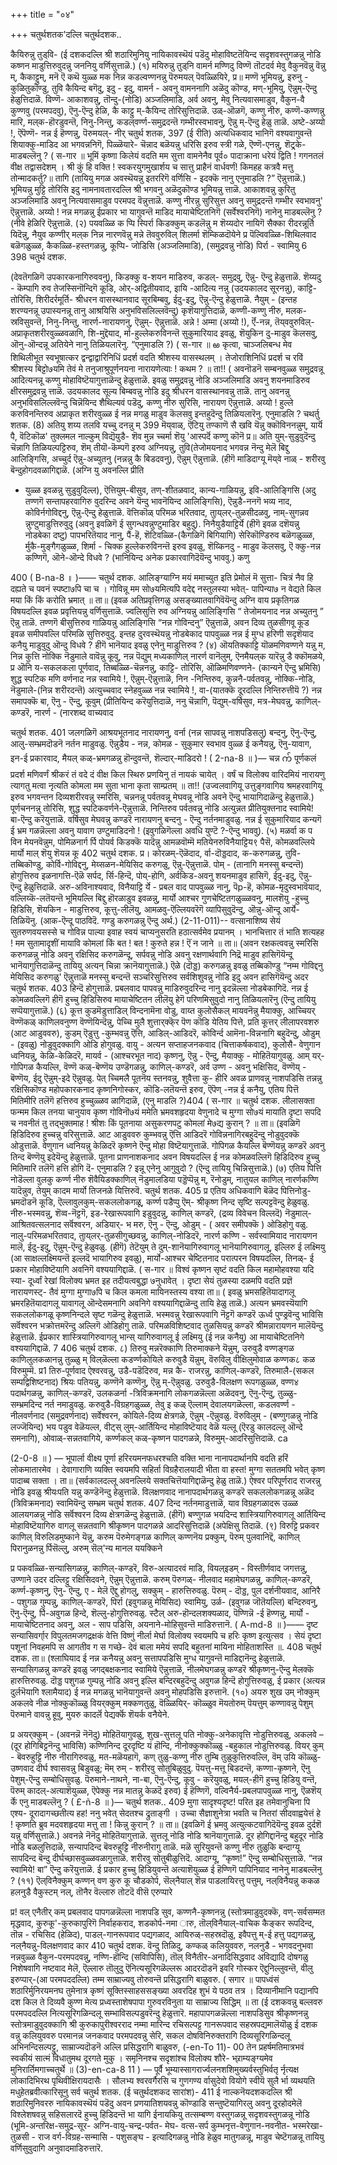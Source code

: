 +++
title = "०४"

+++
चतुर्थशतक'दल्लि चतुर्थदशक.. 

कैयिरुन्नु तुड्‌वि- 
(ई दशकदल्लि श्री शठारिमुनियु नायिकावस्थॆयं पडॆदु मोहाविष्टतॆयिन्द सदृशवस्तुगळन्नु नोडि कष्णन माडुत्तिरुवुदन्नु जननियु वर्णिसुत्ताळॆ.) 
(१) मयिरुन्नु तुड्‌नि वामर्न मण्णिदु 
विण्णॆ तॊटदर्व मेवु वैकुनवॆन्नु 
वॆन्नु म्, 
कैकाट्टुम्, 
मनॆ ऎ 
कथॆ युळ्ळ मक निन्न कडल्वण्णनन्नु 
पॆरुमयल् 
पॆ‌वळ्ळियिरे, 
प्र॥ मण्णॆ भूमियन्नु, इरुनु - कुळितुकॊण्डु, तुवि कैयिन्द बगॆदु, इदु - इदु, वामर्न - अवनु वामननागि अळॆदु कॊण्ड, मण्-भूमियु, ऎन्नुम्-ऎन्दु हेळुत्तिदाळॆ. विण्णॆ- आकाशवन्नु, तॊन्दु-(नोडि) अञ्जलिमाडि, अर्व अवनु, मेवु नित्यवासमाडुव, वैकुन-वै कुण्णवु (परमपदवु), ऎनु-ऎन्दु हेळि, कै काट्टु म्-कैयिन्द तोरिसुत्तिदाळॆ. उळ्-ऒळगॆ, कण्णु नीरु, कण्णॆ-कण्णन्नु मारि, मल्‌क-हॊरडुवन्तॆ, निनु-निन्तु, कडल्‌वर्ण्ण-समुद्रदन्तॆ गम्भीरस्वभावनु, ऎन्नु म्-ऎन्दु हेळु ताळॆ. अष्टे-अय्यो !, ऎपॆण्णॆ- नन्न ई हॆण्णन्नु, पॆरुमयल्- 
नीर् 
चतुर्थ शतक, 
397 
(ई रीति) अत्यधिकवाद भानिगॆ वश्यवागुवन्तॆ शियाक्कु-माडिद आ भगवन्ननिगॆ, पि‌ळ्ळॆयारे- चॆन्नाद बळॆयन्नु धरिसि इरुव स्त्री गळे, ऎण्णॆ-एनन्नु, शॆट्र्के-माडबल्लॆनु ? 
( स-गार ॥ 
भूमिं कृष्णा किलेयं वदति मम सुत्ता वामनेनैव 
पूर्व० 
पादाक्राना धरेयं द्विति ! गगनतलं वीक्ष तद्वासदेशम् । श्री कुं हि वक्ति ! स्वकरयुगमुखार्शय च सात्तु प्राहैनं वार्धवर्णं! किमहह कत्रवै मत्तु तोन्मादकर्तु?॥ 
तागि (तायियु मगळ अवस्थॆयन्नु इतररिगॆ वर्णिसि - इदक्कॆ नानु एनुमाडलि ?” ऎन्नुत्ताळॆ.) भूमियन्नु मुट्टि तोरिसि इदु नामनावतारदल्लि श्री भगवनु अळॆदुकॊण्ड भूमियन्नु त्ताळॆ. आकाशवन्नु कुरितु अञ्जलिमाडि अवनु नित्यवासमाडुव परमपद वॆन्नुत्ताळॆ. कण्णु नीरन्नु सुरिसुत्त अवनु समुद्रदन्तॆ गम्भीर स्वभावनु' ऎन्नुत्ताळॆ. अय्यो ! नन्न मगळन्नु ईप्रकार भा यागुवन्तॆ माडिद मायाचेष्टितनिगॆ (सर्वेश्वरनिगॆ) नानेनु माडबल्लॆनु ? (नीवे हेळिरि ऎन्नुत्ताळॆ. 
(२) पयवळ्ळि क प्पि स्पिर्रा किडक्कुम् 
कडलॆन्नु म 
शॆय्यदोर नायिगॆ सैक्का रीदरन्नूर्ति 
यिदॆन्नु, 
नैयुव कण्णीर् मल्‌क निन्न नारणवॆन्नु मन्ने 
तॆववुरुविल् शिलर्मा शॆम्किळदॊयेने 
प्र पॆल्विवळ्ळि-शिथिलवाद बळॆगळुळ्ळ, कैकळ्ळि-हस्तगळन्नु, कूप्पि- जोडिसि (अञ्जलिमाडि), (समुद्रवन्नु नोडि) पिर्रा - स्वामियु 
6 
398 
चतुर्थ दशक. 

(देवतॆगळिगॆ उपकारकनागिरुववनु), किडक्कु व-शयन माडिरुव, कडल्- समुद्रवु, ऎन्नु- ऎन्दु हेळुत्ताळॆ. शॆय्यदु - कॆम्पागि रुव तेजस्सिनॊन्दिगॆ कूडि, ओर्-अद्वितीयवाद, इायि -आदित्य नन्नु (उदयकालद सूरनन्नु), काट्टि-तोरिसि, शिरीदर्रमूर्ति- श्रीधरन वासस्थानवाद सूरबिम्बवु, ईदु-इदु, ऎन्नु-ऎन्दु हेळुत्ताळॆ. नैयुम् - (इन्तह शरण्यनन्नू उपास्यनन्नू तानु आश्रयिसि अनुभविसलिल्लवॆन्दु) कृशॆयागुत्तिदाळॆ, कण्णी‌-कण्णु नीरु, मलक-स्रविसुवन्तॆ, निनु-निन्तु, नारर्ण-नारायणनु, ऎन्नुम्- ऎन्नुत्ताळॆ. अन्ने ! अम्मा (अय्यो !), र्ऎ-नन्न, तॆय्‌ववुरुविल्- अप्राकृतशरीरवुळ्ळवळागि, शि-मुद्दॆयाद, र्मा-हुल्लेकरुविनन्तॆ सुकुमारियाद इवळु, शॆयुकिन दु-माडुव कॆलसवु, ऒनु-ऒन्दन्नू अतियेने नानु तिळियलारॆनु. “एनुमाडलि ?) 
( स-गार ॥ 
ఱ 
कृत्वा, चाञ्जलिबन्ध मेव शिथिलीभूत स्वभूषात्कर द्वन्द्वाद्वारिनिधिं प्रदर्श वदति श्रीशस्य वासस्थलम् । तेजोराशिनिधिं प्रदर्श च रविं श्रीशस्य बिट्टो७यमि तेवं मे तनुजाश्रुपूर्णनयना नारायणेत्याः ! 
कथम ? ॥ 
ता!! ( अवनॊडनॆ सम्बनवुळ्ळ समुद्रवन्नू आदित्यनन्नू कण्णु मोहाविष्टॆयागुत्ताळॆन्दु हेळुत्ताळॆ. इवळु समुद्रवन्नु नोडि अञ्जलिमाडि अवनु शयनमाडिरुव क्षीरसमुद्रवन्नु त्ताळॆ. उदयकालद सूल्य बिम्बवन्नु नोडि इदु श्रीधरन वासस्थानवन्नु ताळॆ. तानु अवनन्नु अनुभविसलिल्लवॆन्दु चिन्नॆयिन्द शैथिल्यवं पडॆदु, कण्णु नीरु सुरिसि, नारायण ऎन्नुत्ताळॆ. अय्यो ! हुल्ले करुविनन्तिरुव अप्राकृत शरीरवुळ्ळ ई नन्न मगळु माडुव कॆलसवु इन्तहुदॆन्दु तिळियलारॆनु. एनुमाडलि ? 
चथर्तु शतक. 
(8) अतियु शय्य तलवि यच्चु दनन्नु म् 
399 
मॆय्‌वाळ्, 
ऎटियु तण्काणॆ सै खवि यॆन्नु 
क्कॊविननन्नुम्, 
यार्यॆ पै, 
वॆटिकॊळ' तुक्लमल‌ नाल्कुम् विद्यॆयुडै- 
शॆव मुन्न च्चर्मा शॆयु 'आस्पर्दॆ 
कण्णु कॊनॆ 
प्र॥ अति युम्-सुडुवुदॆन्दु चॆन्नागि तिळियल्पट्टिरुव, शॆम् तीयॊ-कॆम्पगॆ इरुव अग्नियन्नु, तुवि(तेजोमयनाद भगवन्न नॆन्दु मेलॆ बिद्दु आलिङ्गिसि, अच्चुर्द ऎन्नु-अच्युतनु (नन्नन्नु कै बिडदवनु), ऎन्नुम् ऎन्नुत्ताळॆ. (हीगॆ माडिदाग्यू मॆय्‌वे नाळ् - शरीरवु बॆन्दुहोगदवळागिद्दाळॆ. (अग्नि यु अवनल्लि प्रीति 
- युळ्ळ इवळन्नु सुडुवुदिल्ल), ऎत्तियुम्-बीसुव, तण्-शीतळवाद, कान्य-गाळियन्नु, इवि-आलिङ्गिसि (अदु तण्णगॆ सन्तापहरवागिरु वुदरिन्द अवने यॆन्दु भावनॆयिन्द आलिङ्गिसि), ऎन्नुडै-ननगॆ भव्य नाद, कोविर्नगोविद्दनु, ऎन्नु-ऎन्दु हेळुत्ताळॆ. वॆत्तिकॊळ् परिमळ भरितवाद, तुाय्‌लर्-तुळसीदळवु, नाम्-सुगन्नव न्नुण्टुमाडुत्तिरुवुदु (अवनु इवळिगॆ ई सुगन्धवन्नुण्टुमाडिर बहुदु). निनैयुडैयाट्टिर्ये (हीगॆ इवळ दशॆयन्नु नोडबेका दष्टु) पापभरितॆयाद नानु, पैं-हॆ, शॆटिवळ्ळि-(कैगळिगॆ बिगियागि) सेरिकॊण्डिरुव बळॆगळुळ्ळ, र्मुकै-मुङ्गैगळुळ्ळ, शिर्मा - चिक्क हुल्लेकरुविनन्तॆ इरुव इवळु, शॆय्किनदु - माडुव कॆलसवु, ऎ 
क्कु-नन्न कण्णिगॆ, ऒने-ऒन्दे विधवे ? (भानियिन्द अनेक प्रकारवागिदॆयॆन्दु भाववु.) 
कणु 

400 
( B-na-8 ॥ )—— 
चतुर्थ दशक. 
आलिङ्ग्याग्नि मयं ममाच्युत इति प्रेमोलं मॆ सुत्ता- चित्रं नैव हि दह्यते च पवनं स्पष्टा७पि चा च । गोविन्नू मम सो७यमित्यपि वदेद्द नस्तुलस्या भवेत्- पापिन्या७ न वेद्यते किल मया किं किं करोति भ्रमात् ॥ 
ता॥ (इवळ अतिप्रवृत्तिगळु असङ्ख्यातवागिवॆयॆन्दु अग्नि वाय प्रकृतिगळ विषयदल्लि इवळ प्रवृत्तियन्नु वर्णिसुत्ताळॆ. ज्वलिसुत्ति रुव अग्नियन्नु आलिङ्गिसि “ तेजोमयनाद नन्न अच्युतनु ” ऎन्नु ताळॆ. तण्णगॆ बीसुत्तिरुव गाळियन्नु आलिङ्गिसि “नन्न गोविन्दनु” ऎन्नुत्ताळॆ, अवन दिव्य तुळसीगवू कूड इवळ समीपवल्लि परिमळि सुत्तिरुवुदु. इन्तह दुरवस्थॆयन्नु नोडबेकाद पापवुळ्ळ नन्न ई मुग्ध हरिणी सदृशॆयाद कनैयु माडुवुदु ऒन्दु विधवे ? हीगॆ भानॆयाद इवळु एनेनु माडुत्तिरुव ? 
(४) ऒयतिक्काट्टि यॊळमणिवण्णने यन्नु म, निन्न कुत्ति नोक्कि नॆडुमाले वावॆन्नु कूवु, नन्न पॆद्युम् मध्यकाणिल् नारर्ण वानॆलुम्, ऎनमैयल्‌क यारॆन्नु डै 
क्कॊमळये, 
प्र ऒनि य-सकलकला पूर्णवाद, तिब्बळ्ळि-चॆन्ननन्नु, काट्टि- तोरिसि, ऒळिमणिवण्णने- (कान्यने ऎन्दु भ्रमिसि) शुद्ध स्पटिक मणि वर्णनाद नन्न स्वामिये !, ऎन्नुम्-ऎन्नुत्ताळॆ, निन -निन्तिरुव, कुन्ननै-पर्वतवन्नु, नोक्कि-नोडि, नॆडुमाले-(निन्न शरीरदन्तॆ) अत्युच्चवाद स्नेहवुळ्ळ नन्न स्वामिये !, वा-(यातक्कॆ दूरदल्लि निन्तिरुत्तीयॆ ?) नन्न समापक्कॆ बा, ऎनु - ऎन्दु, कूवुम् (प्रीतियिन्द करॆयुत्तिदाळॆ, ननु चॆन्नागि, पॆद्युम्-वर्षिसुव, मत्र-मेघवन्नु, काणिल्-कण्डरॆ, नारर्ण - (नारशब्द वाच्यवाद 

चतुर्थ शतक. 
401 
जलगळिगॆ आश्रयभूतनाद नारायणनु, वर्ना (नन्न सापवन्नु नाशपडिसलु) बन्दनु, ऎनु-ऎन्दु, आलु-सम्भ्रमदॊडनॆ नर्तन माडुवळु. ऎन्नुडैय - नन्न, कोमळ - सुकुमार स्वभाव वुळ्ळ ई कनैयन्नु, ऎनु-यावाग, इन-ई प्रकारवाद, मैयल् कळ्-भ्रमगळन्नु हॊन्दुवन्तॆ, शॆल्दार्-माडिदरो ! 
( 2-na-8 ॥ )— 
चन्न 
က် 
पूर्णकलं प्रदर्श मणिवर्णं श्रीकरं तं वदे दं वीक्ष किल स्थिरु प्रणयिनु तं नायकं चायेत् । वर्षं च विलोक्य वारिदमियं नारायणु त्यागतु मत्वा नृत्यति कोमला मम सुता भाना कृता साम्प्रतम् ॥ 
ता!! (उज्वलवागियू उत्तुङ्गवागिय श्रमहरवागियू इरुव भगवन्तन दिव्यशरीरवन्नु स्मरिसि, चन्ननन्नू पर्वतवन्नू मेघवन्नू नोडि अवने ऎन्दु भायागिदाळॆन्दु हेळुत्ताळॆ.) पूर्णचननन्नु तोरिसि, शुद्ध स्पटिकवर्णने-ऎन्नुत्ताळॆ. निन्तिरुव पर्वतवन्नु नोडि अत्युन्नत प्रीतियुक्तनाद स्वामिये! बा-ऎन्दु करॆयुत्ताळॆ. वर्षिसुव मेघवन्नु कण्डरॆ नारायणनु बन्दनु - ऎन्दु नर्तनमाडुवळु. नन्न ई सुकुमारियाद कन्यगॆ ई भ्रम गळन्नॆल्ला अवनु यावाग उण्टुमाडिदनो ! (इवुगळिगॆल्ला अवधि 
युण्टॆ ?-ऎन्दु भाववु). 
(५) मळर्वा क प 
विन 
मेयनवॆन्नुम, 
पोमिळनार्ग र्पि पोयर्व किडक्कॆ 
यादॆन्नु 
आमळवॊम्मॆ मतियेनरुविनैयाट्टिय९ पैसॆ, कोमळवल्लिये मार्यो माल्‌ शॆयु शॆयन्न कू 
402 
चतुर्थ दशक. 
प्र। कोरळम्-ऎळॆदाद, र्वा-दॊड्डदाद, क-करुगळन्नु, तुवि-तब्बिकॊण्डु, कोर्वि-गोविद्दनु, मेय्सळन-मेयिसिद करुगळु, ऎन्नु-ऎन्नुत्ताळॆ. पोम् - (तानागि मनस्सु बन्दन्तॆ) होगुत्तिरुव इळनागत्ति-ऎळॆ सर्पद, र्सि-हिन्दॆ, पोय्-होगि, अर्वकिड-अवनु शयनमाडुव हासिगॆ, ईदु-इदु, ऎन्नु- ऎन्दु हेळुत्तिदाळॆ. अरु-अविनाश्यवाद, विनैयाट्टि र्ये - प्रबल वाद पापवुळ्ळ नानु, पॆp-हॆ, कोमळ-मृदुस्वभावॆयाद, वल्लिय्कॆ-लतॆयन्तॆ भूमियल्लि बिद्दु हॊरळाडुव इवळन्नु, मार्यो आश्चर गुणचेष्टितगळुळ्ळवनु, मालशॆयु -हुच्चु हिडिसि, शॆयकिन - माडुत्तिरुव, कूत्तु-लीलॆयु, आमळवु-ऎल्लियवरॆगॆ व्यापिसुवुदॆन्दु, ऒन्नु-ऒन्दू आर्ये-तिळियॆनु. (आक-ऎन्दू पाठविदॆ. गण्डु करुगळन्नु ऎन्दु अर्थ.) 
(2-11-011)-- 
वत्सानाशिष्य सेयं सुतरुणवयसस्से च 
गोविन्न पाल्या 
इवाह स्वयं चाप्यनुसरति हठात्सर्वमेव 
प्रयानम् । 
भानचित्तार 
तं भाति शत्यहह ! मम सुतामादृशीं 
मायावि कोमलां किं बत ! बत ! कुरुते हन्न ! 
ऎं न जाने ॥ 
ता॥ (अवन रक्षकत्ववन्नु स्मरिसि करुगळन्नु नोडि अवनु रक्षिसिद करुगळॆन्दू, सर्पवन्नु नोडि अवनु रक्षणार्थवागि निद्रॆ माडुव हासिगॆयॆन्दू भानॆयागुत्तिदाळॆन्दु तायियु अत्यन् चिन्ना क्रानॆयागुत्ताळॆ.) ऎळे (दॊड्ड) करुगळन्नु इवळु तब्बिकॊण्डु “नम्म गोविद्दनु मेयिसिद करुगळु' ऎन्नुत्ताळॆ मनस्सु बन्दन्तॆ सञ्चरिसुत्तिरुव सर्वशिशुवन्नु नोडि इदु अवन हासिगॆयॆन्दु अदर 
चतुर्थ शतक. 
403 
हिन्दॆ होगुत्ताळॆ. प्रबलवाद पापवन्नु माडिरुवुदरिन्द नानु इदन्नॆल्ला नोडबेकागिदॆ. नन्न ई कोमळवल्लिगॆ हीगॆ हुच्चु हिडिसिरुव मायाचेष्टितन लीलॆयु हेगॆ परिणमिसुवुदो नानु तिळियलारॆनु (ऎन्दु तायियु सप्पॆयागुत्ताळॆ.) 
(६) कूत्त कुडमॆडुत्ताडिल् विन्दनामॆना 
वोडु, 
वाय्त कुलोसैकल् मायवनॆन्नु 
मैयाक्कु, 
आ‌च्चियर् वॆण्णॆकळ् काणिलवनुण्ण 
वॆण्णॆयिन्दॆन्नु, 
पे‌च्चि मुलै शुत्तार्‌क्कॆ्र पॆण कॊडि 
येतिय पित्ते, 
प्रति कूत्तर् लीलापरवशरु (आट आडुववरु), कुडम् ऎडुत्तु -कुम्भवन्नु ऎत्ति, आडिल्-आडिदरॆ, कोविर्न्द आमॆना-विन्ननागि बहुदॆन्दु, ओडुम् - (इवळु) नोडुवुदक्कागि ओडि होगुवळु. वायु - अत्यन सप्ताहजनकवाद (चित्ताकर्षकवाद), कुलोसै- वेणुगान ध्वनियन्नु, केळि-केळिदरॆ, मायर्व - (आश्चरभूत नाद) कृष्णनु, ऎन्नु - ऎन्दु, मैयाक्कु - मोहितॆयागुवळु. आम् यर्-गोपिगळ कैयल्लि, वॆण्णॆ कळ्-बॆण्णॆय उण्डॆगळन्नु, काणिल्-कण्डरॆ, अर्व उण्ण - अवनु भक्षिसिद, वॆण्णॆय् - बॆण्णॆय, ईदु ऎन्नुम्-इदे ऎन्नुवळु. पेत् च्चिमलै पूतनॆय स्तनवन्नु, शुवैत्ता कु- हीरि अवळ प्राणवन्नु नाशपडिसि तन्नन्नु रक्षिसिकॊण्ड महोपकारकनाद कृष्णनिगोस्कर, कॊडि-लतॆयन्तॆ इरुव, ऎपॆण् -नन्न ई कनैयु, एतिय पित्तॆ मितिमीरि तलॆगॆ हत्तिरुव हुच्चुळ्ळव ळागिदाळॆ, (एनु माडलि ?)404 
( स-गार ॥ 
चतुर्थ दशक. 
लीलासक्ता फन्मम किल तनया चानुयाव कृष्ण गोविनॊ७यं ममेति भ्रमवशहृदया वेणुनादे 
च मुग्गा 
सो७यं मायाति दृष्टा सपदि च नवनीतं तु 
तद्भुक्तमाह ! 
श्रीशः किं पूतनाया असुकरणपटु कोमलां मे७द्य 
कुरान् ? ॥ 
ता॥ (इवळिगॆ हिडिदिरुव हुच्चन्नु वरिसुत्ताळॆ. आट आडुववरु कुम्भवन्नु ऎत्ति आडिदरॆ गोविन्ननागिरबहुदॆन्दु नोडुवुदक्कॆ ओडुत्ताळॆ. वेणुगान ध्वनियन्नु केळिदरॆ कृष्णने ऎन्दु मोहा विष्टॆयागुत्ताळॆ. गोपिगळ कैयल्लि बॆण्णॆयन्नु कण्डरॆ अवनु तिन्द बॆण्णॆयु इदेयॆन्दु हेळुत्ताळॆ. पूतना प्राणनाशकनाद अवन विषयदल्लि ई नन्न कोमळवल्लिगॆ हिडिदिरुव हुच्चु मितिमारि तलॆगॆ हत्ति होगि दॆ- एनुमाडलि ? इन्नू एनेनु आगुवुदो ? (ऎन्दु तायियु चिन्निसुत्ताळॆ.) 
(७) एतिय पित्ति नोडॆल्ला वुलकु कर्ण्ण 
नीरु शॆवैयिडक्काणिल् नॆडुमालडिया 
पड्डॆप्पॆन्नु म्, 
रॆनोडुम्, 
नातुयल‌ काणिल् नारर्णकण्णि 
यादॆन्नुव, 
तेयुम् कादम मार्यो तिजनळे 
यित्तिरुवॆ. 
चतुर्थ शतक. 
405 
प्र एतिय अधिकवागि बॆळॆद पित्तिनोडु-भ्रमदॊडनॆ कूडि, ऎल्लावुलकुम्-सकललोकगळू, कर्ण्ण पडैप्पु ऎम्- श्रीकृष्ण निन्द सृष्टि सल्पट्टवॆन्दु हेळुवळु. नीरु-भस्मवन्नु, शॆव्व-नॆट्टगॆ, इड-रेखारूपवागि इडुवुदन्नु, काणिल् कण्डरॆ, (द्रव्य विवेचन विल्लदॆ) नॆडुमाल्-आश्रितवत्सलनाद सर्वॆश्वरन, अडियार्- भ मरु, ऎनु - ऎन्दु, ओडुम् - ( अवर समीपक्कॆ ) ओडिहोगु वळु. नालु-परिमळभरितवाद, तुाय्‌लर्-तुळसीगुच्छवन्नु, काणिल्-नोडिदरॆ, नारर्ण कण्णि - सर्वस्वामियाद नारायणन मालॆ, ईदु-इदु, ऎन्नुम्-ऎन्दु हेळुवळु. (हीगॆ) तेटॆयुम् 
ते 
दुम्-शानॆयागिरुवागलू भानॆयागिरुवागलू, इल्लिरु ई लक्ष्मियु (आ साक्षल्लक्ष्मियन्तॆ इल्लदॆ भायागिरुव इवळु), मार्यो-आश्चर चेष्टितनाद परात्परन विषयदल्लि, तिनळ्- ई प्रकार मोहाविष्टॆयागि अवनिगॆ वश्ययागिद्दाळॆ. 
( स-गार ॥ 
विश्वं कृष्णन सृष्टं वदति किल महामोहवश्या यदि स्या- दूर्ध्वां रेखां विलोक्य भ्रमत इह तदीयत्वबुद्धा 
७नुधावेत् । दृष्टा सेयं तुळस्या दळमपि वदति प्रज्ञॆ नारायणस्ट्- तैवं मुग्गा मुग्गा७पि च किल कमला मायिनस्तस्य वश्या 
ता॥ ( इवळु भ्रमसहितॆयादागलू भ्रमरहितॆयादागलू यावागलू ऒन्देसमनागि अवनिगे वश्ययागिद्दाळॆन्दु तायि हेळु ताळॆ.) अत्यन भ्रमवस्यॆयागि सकललोकगळू कृष्णनिन्दले सृष्ट गळॆन्दु हेळुत्ताळॆ. भस्मवन्नु रेखारूपवागि नॆट्टगॆ कण्डरॆ ऊर्ध्व पुण्ड्रवॆन्दु भाविसि सर्वॆश्वरन भक्रोत्तमरॆन्दु अल्लिगॆ ओडिहोगु ताळॆ. परिमळविशिष्टवाद तुळसियन्नु कण्डरॆ श्रीमन्नारायणन मालॆयॆन्दु हेळुत्ताळॆ. ईप्रकार शास्त्रियागिरुवागलू भान्स् यागिरुवागलू ई लक्ष्मियु (ई नन्न कनैयु) आ मायाचेष्टितनिगे वश्ययागिद्दाळॆ. 
7 
406 
चतुर्थ दशक. 
८) तिरुवु मन्नरॆक्काणि तिरुमाक्कने 
यॆन्नुम्, 
उरुवुडै वण्णङ्गळ काणिलुलकळानन्नु तुळ्ळु म् 
विल्‌ळॆल्ला कडर्ण्णकोयिले 
करुवुडै 
यॆन्नुम्, 
वॆरुविलु वीक्षिलुमोवाळ कण्णक८ कळ 
विरुमुम्मॆ. 
प्र1 तिरु-पूर्णवाद ऐश्वरवन्नु, उडै-पडॆदिरुव, मन्न कै- राजरन्नु, काणिल्-कण्डरॆ, तिरुमालै-(सकल सम्पद्विशिष्टनाद) श्रियः पतियन्नु, कण्णॆने कण्णॆनु, ऎन्नु म्-ऎन्नुवळु. उरुवुडै-विलक्षण रूपगळुळ्ळ, वण्ण४ पदार्थगळन्नु, काणिल्-कण्डरॆ, उलकळर्ना -त्रिविक्रमनागि लोकगळन्नॆल्ला अळॆदवनु, ऎनु-ऎन्दु, तुळ्ळु- सम्भ्रमदिन्द नर्त नमाडुवळु. करुवुडै-विग्रहगळुळ्ळ, तेवु इ कळ् ऎल्लाम् देवालयगळॆल्ला, कडलवर्ण्ण - नीलवर्णनाद (समुद्रवर्णनाद) सर्वेश्वरन, कोयिले-दिव्य क्षेत्रगळे, ऎन्नुम् -ऎन्नुवळु. वॆरुविलुम् - (बण्णुगळन्नु नोडि लज्जॆयिन्द) भय पडुव वेळॆयल्ल, वीट्स् लुम्-आर्तियिन्द मोहाविष्टॆयाद वेळॆ यल्लू (ऎरडु कालदल्लू ऒन्दे समनागि), ओवाळ्-सन्नतवागिये, कर्ण्णकल् कळ्-कृष्णन पादगळन्ने, विरुमुम्-आदरिसुत्तिदाळॆ. 
ca 

(2-0-8 ॥ ) — 
भूपार्ला वीक्ष्य पूर्णा हरिरयमनफधरश्चति वक्ति भाना नानापदार्थानपि वदति हरिं लोकमातारमेव । देवागाराणि व्यक्ति स्वयमपि सहिर्ता विग्रहैरालयादी भीता वा हस्त! मुग्गा सततमपि भवेत् कृष्ण पादाब्ब सक्ता । 
ता॥ (सर्वकालदल्लू अवनल्लिये सक्तचित्तॆयागिद्दाळॆन्दु हेळु ताळॆ.) ऐश्वर परिपूर्णराद राजरन्नु नोडि इवळु श्रीयःपति यन्नु कण्डॆनॆन्दु हेळुत्ताळॆ. विलक्षणवाद नानापदार्थगळन्नु कण्डरॆ सकललोकगळन्नू अळॆद (त्रिविक्रमनाद) स्वामियॆन्दु सम्भ्रम 
चतुर्थ शतक. 
407 
दिन्द नर्तनमाडुत्ताळॆ, याव विग्रहगळादरू उळ्ळ आलयगळन्नु नोडि सर्वॆश्वरन दिव्य क्षेत्रगळॆन्दु हेळुत्ताळॆ. (हीगॆ) बण्णुगळ भयदिन्द शास्त्रियागिरुवागलू आर्तियिन्द मोहाविष्टॆयागिरु वागलू सन्नतवागि श्रीकृष्णन पादगळन्ने आदरिसुत्तिदाळॆ (अपेक्षिसु तिदाळॆ. 
(९) विरुट्टि प्रकवर काणिल् विरुलिडमुष्काने 
यॆन्नु, 
करुम पॆरुमेगङ्गळ काणिल् कण्णनॆय प्रक्कुम्, पॆरुम्‌ पुलवानिद्दॆ, काणिल् पिरानुळनन्नु र्पिसॆल्लु, अरुम् सॆल्'न्य मानल ययक्किने 

प्र पकवळ्ळि-सन्यासिगळन्नु, काणिल्-कण्डरॆ, विरु-अत्यादरवं माडि, वियल्इडम् - विस्तीर्णवाद जगत्तन्नु, उण्णाने उदर दल्लिट्टु रक्षिसिदवने, ऎन्नुम् ऎन्नुत्ताळॆ. करुम् पॆरुगळ्- नीलवाद महामेघगळन्नु, काणिल्-कण्डरॆ, कर्ण्ण-कृष्णनु, ऎनु- ऎन्दु, ए - मेलॆ ऎद्दु होगलु, सक्कुम् - हारुत्तिरुवळु. पॆरुम् - दॊड्ड, पुल दर्शनीयवाद, आनिरै - पशुगळ गुम्पन्नु, काणिल्-कण्डरॆ, पिर्रा (इवुगळन्नु मेयिसिद) स्वामियु, उर्ळ- (इवुगळ जॊतॆयल्लि) बन्दिरुवनु, ऎनु-ऎन्दु, र्पि-अवुगळ हिन्दे, शॆल्लु-होगुत्तिरुवळु. स्टैल् अरु-हॊन्दलशक्यळाद, पॆण्णिन्नॆ -ई हॆण्णन्नु, मार्यो - मायाचेष्टितनाद अवनु, अल - साप पडिसि, अयनाने-मोहिसुवन्तॆ माडिरुत्तानॆ. 
( A-md-8 ॥ )—— 
दृष्ट 
सन्यासिवर्गा्र विपुलतमजगद्रक्षकं वेत्ति विष्णुं नीर्ला मेर्घा विलोक्य स्वयमपि च हरिः कृष्ण इत्युत्सव । सेयं दृष्टा पशूनां निवहमपि स आगतीव ग 
स गच्छे- 
देवं बाला ममेयं सपदि बहुतनां मायिना 
मोहिताशस्ति ॥. 
408 
चतुर्थ दशक. 
ता॥ (श्लाघियाद ई नन्न कनैयन्नु अवनु सत्तापपडिसि मुग्ध यागुवन्तॆ माडिद्दानॆन्दु हेळुत्ताळॆ. सन्यासिगळन्नु कण्डरॆ इवळु जगद्बक्षकनाद स्वामिये ऎन्नुत्ताळॆ, नीलमेघगळन्नु कण्डरॆ श्रीकृष्णनु-ऎन्दु मेलक्कॆ हारुत्तिरुवळु. दॊड्ड पशुगळ गुम्पन्नु नोडि अवनु इल्लि बन्दिरबहुदॆन्दु अवुगळ हिन्दॆ होगुत्तिरुवळु, ई प्रकार (अत्यन्न दुर्लभॆयागि श्लामैयाद) ई नन्न मगळन्नु भानॆयागुवन्तॆ अवनु मोहपडिसि इरुत्तानॆ. 
(१०) अयरु शुख उम्‌ 
नोक्कुम् 
अकलवे नीळ नोक्कुकॊळ्ळु 
वियर्‌क्कुम् मक्कणतुळु, वॆळ्ळियिर्- 
कॊळ्ळुव मॆयतोरुम् 
पॆय‌त्तुम् कण्णावन्नु पेशुम् पॆरुमाने 
वावन्नु हूवु, 
मुयरु कादर्लॆ पेद्यर्क्कॆ शॆयर्क 
वनैयेने. 

प्र अयर्‌क्कुम् - (अवनन्नॆ नॆनॆदु) मोहितॆयागुवळु, शुख-सुत्तलू पति नोक्कु-अनेकावृत्ति नोडुत्तिरुवळु, अकलवे – (दूर होगिबिट्टनॆन्दु भाविसि) कण्णिनिन्द दूरदृष्टि यं हॊन्दि, नीनोक्कुक्कॊळ्ळु -बहुकाल नोडुत्तिरुवळु. वियर् कुम् - बॆवरुहुट्टि नीरु नीरागिरुवळु, मत-मळॆयहागॆ, कण् तुळु-कण्णु नीरु तुम्बि तुळुकुत्तिरुवल्लि, वॆम् उयि‌ कॊळ्ळु- उष्णवाद दीर्घ श्वासवन्नु बिडुवळु; मॆम्‌ रुम् - शरीरवु सोतुबिळुवुदु. पॆय‌त्तु-मत्तू बिडदन्तॆ, कण्णा-कृष्णने, ऎनु पेशुम्-ऎन्दु सम्बोधिसुवळु. पॆरुमाने-नाथने, ना-बा, ऎनु-ऎन्दु, कूवु - करॆयुवळु, मयल्-हीगॆ हुच्चु हिडियु वन्तॆ, पॆरुम् कादल्-अत्याशॆयुळ्ळ, ऎपेक्कु नन्न मातन्नु केळदॆ इरुव) ई हॆण्णिगॆ, वल्विनैर्य-प्रबलपापवुळ्ळ नानु, ऎळशॆय् र्के एनु माडबल्लॆनु ? 
( £-ñ-8 ॥ )— 
चतुर्थ शतक.. 
409 
मुगा सादृश्यदृष्ट! परित इह तमेवानुचिना पि एश्य- दूरादागच्छतीत्य हह! ननु भवेत् सेदतश्च द्रुताङ्गी । उच्चा सैज्ञाशुनेत्रा भवति च नितरां सीदवाह्वयेत्तं 
हे ! कृष्णति ब्रुव मदवशहृदया मत्तु ता ! किन्नु 
कुरान् ? ॥ 
ता॥ (इवळिगॆ ई भ्रमवु अत्युत्कटवागिदॆयॆन्दु इवळ दुर्दशॆ यन्नु वर्णिसुत्ताळॆ.) अवनन्ने नॆनॆदु मोहितॆयागुत्ताळॆ. सुत्तलू नोडि नोडि श्रानॆयागुत्ताळॆ. दूर होगिद्दानॆन्दु बहुदूर नोडि नोडि बळलुत्तिदाळॆ, सन्यापदिन्द बॆवरुहुट्टि नीरुनीरागु ताळॆ. मळॆ सुरियुवन्तॆ कण्णु नीरु तुळुकि बन्दाग्यू सापदिन्द बॆन्दु दीर्घच्छासवुळ्ळवळागुत्ताळॆ. शरीरवु सोतुबीळुत्तिदॆ. आदाग्यू, “कृष्ण!” ऎन्दु सम्बोधिसुत्ताळॆ. “नन्न स्वामिये! बा” ऎन्दु करॆयुत्ताळॆ. ई प्रकार हुच्चु हिडियुवन्तॆ अत्याशॆयुळ्ळ ई हॆण्णिगॆ पापिनियाद नानेनु माडबल्लॆनु ? 
(११) ऎल्‌विनै‌क्कुम् कण्णन् वण कुरु कू‌ 
चौडकोर्प, 
सॆल्‌नैयाल् शॆन्न पाडलायिरत्तु 
पत्तुम्, 
नल्‌विनैयन्नु ककळ हलनुडै वैकुस्टम् 
नल्, 
तॊनैर वॆल्लारु तोटदॆ वीसॆ एरुप्पारे 

प्र! वल् एनैतीर्‌ कम् प्रबलवाद पापगळन्नॆल्ला नाशपडि सुव, कण्णनै-कृष्णनन्नु (स्तोत्रमाडुवुदक्कॆ, वण्-सर्वसम्मत मृद्धवाद, कुरुकू‌'-कुरुकापुरिगॆ निर्वाहकराद, शडकोर्प-नमा ारु, तॊल्‌विनैयाल्-वाचिक कैङ्कर रूपदिन्द, तॊन्न - रचिसिद (हेळिद), पाडल्-गानरूपवाद पद्यगळाद, आयिरुळ्-सहस्रदॊळु, इवैपत्तु म्-ई हत्तु पद्यगळन्नु, नल्‌नैयन्नु-विलक्षणवाद कार 
410 
चतुर्थ दशक. 
वॆन्दु तिळिदु, कण्कळ् कलियुववरु, नलनुडै - भगवदनुभवा नन्नवुळ्ळ वैकुन-परमपदवन्नु, नण्णि-हॊन्दि (सविापिसि), तॊल् विनैतीर-अनादिसिद्धवाद अविद्यादि दोषगळु निशेषवागि नष्टवाद मेलॆ, ऎल्लारु तॊलुदु ऎनित्यसूरिगळॆल्लरू आदरदॊडनॆ इवरि गोस्कर ऎद्दुनिल्लुवन्तॆ, वीलु इरुप्पार्-(आ परमपददल्लि) तम्म साम्राज्यवु तोरुवन्तॆ प्रसिद्धरागि बाळुवरु. 
( सगार ॥ 
पापध्वंसं शठारिर्मुनिरयमनघ 
तुमेनात्र कृष्णं 
सूक्तिस्साहससङ्ख्या अवरदिह शुभं ये पठव तत्र । दिव्यानीमानि पद्यानपि दश किल ते दिव्यवै कुण्ण मेत्य प्रध्वस्ताशेषपापा गुरुवरविनुता या साम्राज्य सिद्धिम् ॥ ता (ई दशकवन्नु बल्लवरु परमपददल्लि नित्यसूरिगळिन्दलू सम्भाविसल्पडुवरॆन्दु हेळुत्तारॆ. महापापगळन्नॆल्ला नाशपडिसुव श्रीकृष्णनन्नु स्तोत्रमाडुवुदक्कागि श्री कुरुकापुरीश्वरराद नम्मा मारिन्द रचिसल्पट्ट गानरूपवाद सहस्रपद्यमालॆयॊळु ई दशक वन्नु कलियुववरु परमानन्न जनकवाद परमपदवन्नु सेरि, सकल दोषविनिरुक्तरागि दिव्यसूरिगळिन्दलू अभिनन्दिसल्पट्टु, साम्राज्यदॊडनॆ अल्लि प्रसिद्धरागि बाळुवरु, 
(-en-To 11)- 
00 
तेन प्रहर्षमतिमात्रभवं स्वकीयं सात्मं विधातुमथ दूरगते मुकु । समृनिनश्च सदृशांश्च विलोक्य शौरे- भ्र्राम्यङ्ग्यमेव मुनिरार्तिमगाच्चतुर्थे ॥ 
(3)-en-ca-8 11 ) — 
पूर्वै 
भूम्यास्सागरार्ज्वलनशशिमुख्यर्वस्तुभिर्वतृ र्नृत्यक्ष लोकादिभिरथ पृथिवीक्षिरायदासैः । सौलभ्य श्वरवर्गैरसि च गुणगण्य र्वासुदेवो वियोगे स्वीयॆ सुलै र्भा व्यथयति मधुहेतब्रवीत्कारिसूनु 
सर्व 
चतुर्थ शतक. 
(ई चतुर्थदशकद सारांश)- 
411 
ई नाल्कनॆयदशकदल्लि श्री शठारिमुनिवररु नायिकावस्थॆयं पडॆदु अवन प्रणयातिशयवन्नु कॊण्डाडि सन्तुष्टॆयागिरलु अवनु दूरहोदमेलॆ विश्लेशषवन्नु सहिसलारदॆ हुच्चु हिडिदन्तॆ भा यागि ईनायकियु तत्सम्बण्ण वस्तुगळन्नू सदृशवस्तुगळन्नू नोडि (भूमि-अन्तरिक्ष-समुद्र-सूर- अग्नि-वायु-चन्द्र-पर्वत- मेघ- वत्स-सर्प कुम्भनृत्त-वेणुगान-नवनीत- भस्मरेखा-तुळसी - राज वर्ग-विग्रह-सन्मासि - पशुसङ्घ - इत्यादिगळन्नु नोडि हेळुव मातुगळन्नू, माडुव चेष्टॆगळन्नू तायियु वर्णिसुवुदागि अनुवादमाडिरुत्तारॆ. 
